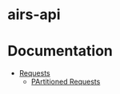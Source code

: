 # airs-api

# Documentation

- [Requests](docs/requests.md)
  - [PArtitioned Requests](docs/requests-partitioned.md)

